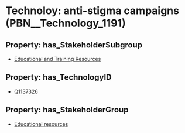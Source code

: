 # Technoloy: __anti-stigma campaigns__ (PBN__Technology_1191)

## Property: has_StakeholderSubgroup

* [Educational and Training Resources](PBN__TechSubgroup_39)

## Property: has_TechnologyID

* [Q1137326](Q1137326)

## Property: has_StakeholderGroup

* [Educational resources](PBN__TechGroup_11)

